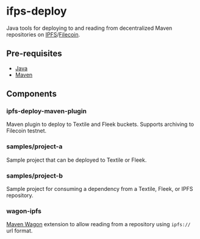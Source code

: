 # ifps-deploy
Java tools for deploying to and reading from decentralized Maven repositories on [IPFS](https://ipfs.io/)/[Filecoin](https://filecoin.io/).

## Pre-requisites
- [Java](https://adoptopenjdk.net/)
- [Maven](https://maven.apache.org/)

## Components

### ipfs-deploy-maven-plugin
Maven plugin to deploy to Textile and Fleek buckets. Supports archiving to Filecoin testnet.

### samples/project-a
Sample project that can be deployed to Textile or Fleek.

### samples/project-b
Sample project for consuming a dependency from a Textile, Fleek, or IPFS repository.

### wagon-ipfs
[Maven Wagon](https://github.com/apache/maven-wagon) extension to allow reading from a repository using `ipfs://` url format.
